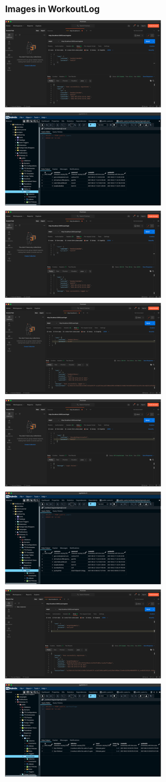 # Images in WorkoutLog

![](images/registerUser_Postman.png)

![](images/registerUser_PgAdmin.png)

![](images/successfulLogin_Postman.png)

![](images/successfulLoginWithSessionToken_Postman.png)

![](images/failedLoginWithUnregisteredUser_Postman.png)

![](images/encryptedPassword_PgAdmin.png)

![](images/registerUserWithSessionToken_Postman.png)

![](images/log(POST)_PgAdmin.png)
